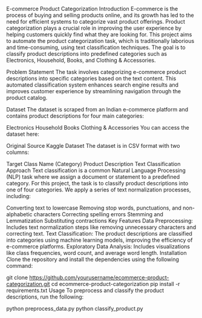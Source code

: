 E-commerce Product Categorization
Introduction
E-commerce is the process of buying and selling products online, and its growth has led to the need for efficient systems to categorize vast product offerings. Product categorization plays a crucial role in improving the user experience by helping customers quickly find what they are looking for. This project aims to automate the product categorization task, which is traditionally laborious and time-consuming, using text classification techniques. The goal is to classify product descriptions into predefined categories such as Electronics, Household, Books, and Clothing & Accessories.

Problem Statement
The task involves categorizing e-commerce product descriptions into specific categories based on the text content. This automated classification system enhances search engine results and improves customer experience by streamlining navigation through the product catalog.

Dataset
The dataset is scraped from an Indian e-commerce platform and contains product descriptions for four main categories:

Electronics
Household
Books
Clothing & Accessories
You can access the dataset here:

Original Source
Kaggle Dataset
The dataset is in CSV format with two columns:

Target Class Name (Category)
Product Description
Text Classification Approach
Text classification is a common Natural Language Processing (NLP) task where we assign a document or statement to a predefined category. For this project, the task is to classify product descriptions into one of four categories. We apply a series of text normalization processes, including:

Converting text to lowercase
Removing stop words, punctuations, and non-alphabetic characters
Correcting spelling errors
Stemming and Lemmatization
Substituting contractions
Key Features
Data Preprocessing: Includes text normalization steps like removing unnecessary characters and correcting text.
Text Classification: The product descriptions are classified into categories using machine learning models, improving the efficiency of e-commerce platforms.
Exploratory Data Analysis: Includes visualizations like class frequencies, word count, and average word length.
Installation
Clone the repository and install the dependencies using the following command:

git clone https://github.com/yourusername/ecommerce-product-categorization.git
cd ecommerce-product-categorization
pip install -r requirements.txt
Usage
To preprocess and classify the product descriptions, run the following:

python preprocess_data.py
python classify_product.py
